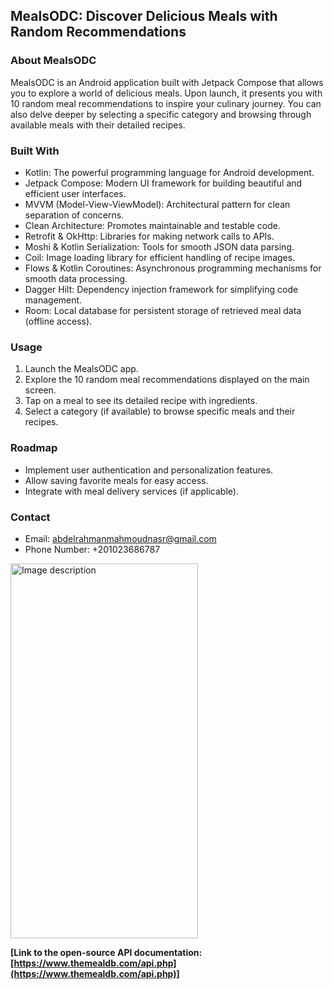 ## MealsODC: Discover Delicious Meals with Random Recommendations

### About MealsODC

MealsODC is an Android application built with Jetpack Compose that allows you to explore a world of delicious meals. Upon launch, it presents you with 10 random meal recommendations to inspire your culinary journey. You can also delve deeper by selecting a specific category and browsing through available meals with their detailed recipes. 

### Built With

* Kotlin: The powerful programming language for Android development.
* Jetpack Compose: Modern UI framework for building beautiful and efficient user interfaces.
* MVVM (Model-View-ViewModel): Architectural pattern for clean separation of concerns.
* Clean Architecture: Promotes maintainable and testable code.
* Retrofit & OkHttp: Libraries for making network calls to APIs.
* Moshi & Kotlin Serialization: Tools for smooth JSON data parsing.
* Coil: Image loading library for efficient handling of recipe images.
* Flows & Kotlin Coroutines: Asynchronous programming mechanisms for smooth data processing.
* Dagger Hilt: Dependency injection framework for simplifying code management.
* Room: Local database for persistent storage of retrieved meal data (offline access).

### Usage

1. Launch the MealsODC app.
2. Explore the 10 random meal recommendations displayed on the main screen.
3. Tap on a meal to see its detailed recipe with ingredients.
4. Select a category (if available) to browse specific meals and their recipes.

### Roadmap

* Implement user authentication and personalization features.
* Allow saving favorite meals for easy access.
* Integrate with meal delivery services (if applicable).

### Contact 

* Email: abdelrahmanmahmoudnasr@gmail.com
* Phone Number: +201023686787

<img src="https://github.com/user-attachments/assets/d7e908b2-17c3-4e33-b791-b5bbd1f6aa57" alt="Image description" width="300" height="600">


**[Link to the open-source API documentation: [https://www.themealdb.com/api.php](https://www.themealdb.com/api.php)]**
